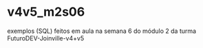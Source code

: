 # v4v5_m2s06
exemplos (SQL) feitos em aula na semana 6 do módulo 2 da turma FuturoDEV-Joinville-v4+v5
